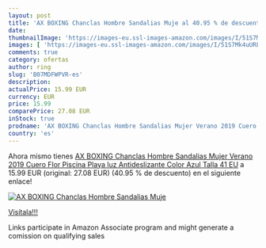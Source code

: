 ```yaml
---
layout: post
title: 'AX BOXING Chanclas Hombre Sandalias Muje al 40.95 % de descuento'
date: 
thumbnailImage: 'https://images-eu.ssl-images-amazon.com/images/I/51S7Mk4uURL._SL200_.jpg'
images: [ 'https://images-eu.ssl-images-amazon.com/images/I/51S7Mk4uURL._SL200_.jpg' ]
comments: true
category: ofertas
author: ring
slug: 'B07MDFWPVR-es'
description:
actualPrice: 15.99 EUR
currency: EUR
price: 15.99
comparePrice: 27.08 EUR
inStock: true
prodname: 'AX BOXING Chanclas Hombre Sandalias Mujer Verano 2019 Cuero Flor Piscina Playa luz Antideslizante  Color Azul  Talla 41 EU'
country: 'es'
---
```


Ahora mismo tienes [AX BOXING Chanclas Hombre Sandalias Mujer Verano 2019 Cuero Flor Piscina Playa luz Antideslizante  Color Azul  Talla 41 EU](https://www.amazon.es/dp/B07MDFWPVR/?tag=tolees-21) a 15.99 EUR (original: 27.08 EUR) (40.95 %  de descuento) en el siguiente enlace!

[![AX BOXING Chanclas Hombre Sandalias Muje](https://images-eu.ssl-images-amazon.com/images/I/51S7Mk4uURL._SL200_.jpg)](https://www.amazon.es/dp/B07MDFWPVR/?tag=tolees-21)

[Visítala!!!](https://www.amazon.es/dp/B07MDFWPVR/?tag=tolees-21)

Links participate in Amazon Associate program and might generate a comission on qualifying sales
